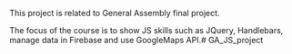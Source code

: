 This project is related to General Assembly final project. 

The focus of the course is to show JS skills such as JQuery, Handlebars, manage data in Firebase and use GoogleMaps API.# GA_JS_project
